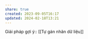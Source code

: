 ```yaml
---
share: true
created: 2023-09-05T16:17
updated: 2024-02-18T13:21
---
```

Giải pháp gợi ý:: [[Tự gán nhãn dữ liệu]]